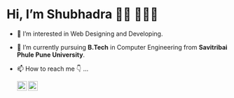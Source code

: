 # Hi, I’m Shubhadra 👋🏽 👩🏽‍💻
- 👀 I’m interested in Web Designing and Developing.
- 🌱 I’m currently pursuing <b>B.Tech</b> in Computer Engineering from <b>Savitribai Phule Pune University</b>.
- 📫 How to reach me 👇 ...

    <a href="https://www.linkedin.com/in/shubhadra-kumari-2709">
  <img align="left" alt="Linkedin" width="22px" src="https://img.icons8.com/color/48/000000/linkedin-2--v2.png" />
  </a>
  <a href="https://instagram.com/sugary__shubhu?utm_medium=copy_link">
  <img align="left" alt="Instagram" width="22px" src="https://img.icons8.com/color/48/000000/instagram-new.png" />
  </a>


<!---
shubhadrakumari/shubhadrakumari is a ✨ special ✨ repository because its `README.md` (this file) appears on your GitHub profile.
You can click the Preview link to take a look at your changes.
--->

